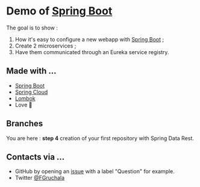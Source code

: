 # Demo of [Spring Boot](https://projects.spring.io/spring-boot/)

The goal is to show :
1. How it's easy to configure a new webapp with [Spring Boot](https://projects.spring.io/spring-boot/) ;
2. Create 2 microservices ;
3. Have them communicated through an Eureka service registry.

## Made with ...
* [Spring Boot](http://projects.spring.io/spring-boot/)
* [Spring Cloud](https://projects.spring.io/spring-cloud/)
* [Lombok](https://projectlombok.org/)
* Love :sparkling_heart:

## Branches

You are here : **step 4** creation of your first repository with Spring Data Rest.


## Contacts via ...
* GitHub by opening an [issue](https://github.com/fgruchala/demo-spring-boot/issues) with a label "Question" for example.
* Twitter [@FGruchala](https://twitter.com/FGruchala)
